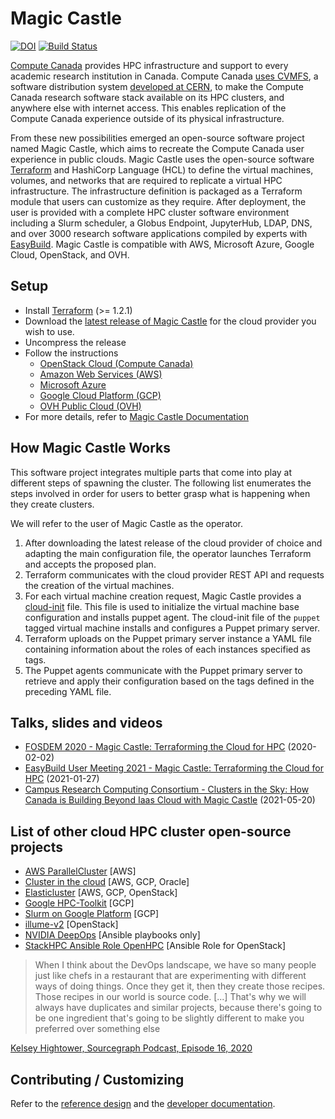 # Magic Castle

<!-- markdown-link-check-disable-next-line -->
[![DOI](https://zenodo.org/badge/DOI/10.5281/zenodo.4895357.svg)](https://doi.org/10.5281/zenodo.4895357)
[![Build Status](https://github.com/ComputeCanada/magic_castle/actions/workflows/test.yaml/badge.svg)](https://github.com/ComputeCanada/magic_castle/actions/workflows/test.yaml)

[Compute Canada](https://www.computecanada.ca/) provides HPC infrastructure and support to every academic research institution in Canada. Compute Canada [uses CVMFS](https://docs.computecanada.ca/wiki/Accessing_CVMFS), a software distribution system [developed at CERN](https://cernvm.cern.ch/fs/), to make the Compute Canada research software stack available on its HPC clusters, and anywhere else with internet access. This enables replication of the Compute Canada experience outside of its physical infrastructure.

From these new possibilities emerged an open-source software project named Magic Castle, which aims to recreate the Compute Canada user experience in public clouds. Magic Castle uses the open-source software [Terraform](https://www.terraform.io) and HashiCorp Language (HCL) to define the virtual machines, volumes, and networks that are required to replicate a virtual HPC infrastructure. The infrastructure definition is packaged as a Terraform module that users can customize as they require. After deployment, the user is provided with a complete HPC cluster software environment including a Slurm scheduler, a Globus Endpoint, JupyterHub, LDAP, DNS, and over 3000 research software applications compiled by experts with [EasyBuild](https://github.com/easybuilders/easybuild). Magic Castle is compatible with AWS, Microsoft Azure, Google Cloud, OpenStack, and OVH.

## Setup

- Install [Terraform](https://releases.hashicorp.com/terraform/) (>= 1.2.1)
- Download the [latest release of Magic Castle](https://github.com/ComputeCanada/magic_castle/releases) for the cloud provider you wish to use.
- Uncompress the release
- Follow the instructions
  - [OpenStack Cloud (Compute Canada)](openstack/README.md)
  - [Amazon Web Services (AWS)](aws/README.md)
  - [Microsoft Azure](azure/README.md)
  - [Google Cloud Platform (GCP)](gcp/README.md)
  - [OVH Public Cloud (OVH)](ovh/README.md)
- For more details, refer to [Magic Castle Documentation](docs)

## How Magic Castle Works

This software project integrates multiple parts that come into play at
different steps of spawning the cluster. The following list
enumerates the steps involved in order for users to better
grasp what is happening when they create clusters.

We will refer to the user of Magic Castle as the operator.

1. After downloading the latest release of the cloud provider of choice
and adapting the main configuration file, the operator launches
Terraform and accepts the proposed plan.
2. Terraform communicates with the cloud provider REST API and requests
the creation of the virtual machines.
3. For each virtual machine creation request, Magic Castle
provides a [cloud-init](https://cloudinit.readthedocs.io/en/latest/) file. This
file is used to initialize the virtual machine base configuration and installs
puppet agent. The cloud-init file of the `puppet` tagged virtual machine installs
and configures a Puppet primary server.
4. Terraform uploads on the Puppet primary server instance a YAML file containing
information about the roles of each instances specified as tags.
5. The Puppet agents communicate with the Puppet primary server to retrieve
and apply their configuration based on the tags defined in the preceding YAML file.

## Talks, slides and videos

- [FOSDEM 2020 - Magic Castle: Terraforming the Cloud for HPC](https://fosdem.org/2020/schedule/event/magic_castle/) (2020-02-02)
- [EasyBuild User Meeting 2021 - Magic Castle: Terraforming the Cloud for HPC](https://www.youtube.com/watch?v=54ph7f2-AL4) (2021-01-27)
- [Campus Research Computing Consortium - Clusters in the Sky: How Canada is Building Beyond Iaas Cloud with Magic Castle](https://www.youtube.com/watch?v=jWCyUeGmm-8) (2021-05-20)

## List of other cloud HPC cluster open-source projects

- [AWS ParallelCluster](https://github.com/aws/aws-parallelcluster) [AWS]
- [Cluster in the cloud](https://github.com/clusterinthecloud) [AWS, GCP, Oracle]
- [Elasticluster](https://github.com/elasticluster/elasticluster) [AWS, GCP, OpenStack]
- [Google HPC-Toolkit](https://github.com/GoogleCloudPlatform/hpc-toolkit) [GCP]
- [Slurm on Google Platform](https://github.com/SchedMD/slurm-gcp) [GCP]
- [illume-v2](https://github.com/jamierajewski/illume-v2/) [OpenStack]
- [NVIDIA DeepOps](https://github.com/NVIDIA/deepops) [Ansible playbooks only]
- [StackHPC Ansible Role OpenHPC](https://github.com/stackhpc/ansible-role-openhpc) [Ansible Role for OpenStack]


> When I think about the DevOps landscape, we have so many people just like chefs in a restaurant that are experimenting with different ways of doing things. Once they get it, then they create those recipes. Those recipes in our world is source code. [...] That's why we will always have duplicates and similar projects, because there's going to be one ingredient that's going to be slightly different to make you preferred over something else

[Kelsey Hightower, Sourcegraph Podcast, Episode 16, 2020](https://about.sourcegraph.com/podcast/kelsey-hightower/)

## Contributing / Customizing

Refer to the [reference design](docs/design.md) and the [developer documentation](docs/developers.md).
